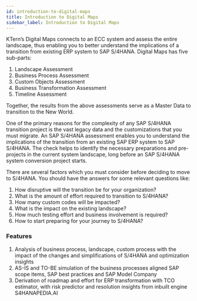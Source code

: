 ```yaml
---
id: introduction-to-digital-maps
title: Introduction to Digital Maps
sidebar_label: Introduction to Digital Maps
---
```


KTern’s Digital Maps connects to an ECC system and assess the entire landscape, thus enabling you to better understand the implications of a transition from existing ERP system to SAP S/4HANA. Digital Maps has five sub-parts:

1. Landscape Assessment
2. Business Process Assessment
3. Custom Objects Assessment
4. Business Transformation Assessment
5. Timeline Assessment

Together, the results from the above assessments serve as a Master Data to transition to the New World.

One of the primary reasons for the complexity of any SAP S/4HANA transition project is the vast legacy data and the customizations that you must migrate. An SAP S/4HANA assessment enables you to understand the implications of the transition from an existing SAP ERP system to SAP S/4HANA. The check helps to identify the necessary preparations and pre-projects in the current system landscape, long before an SAP S/4HANA system conversion project starts.

There are several factors which you must consider before deciding to move to S/4HANA. You should have the answers for some relevant questions like:

1. How disruptive will the transition be for your organization?
2. What is the amount of effort required to transition to S/4HANA?
3. How many custom codes will be impacted?
4. What is the impact on the existing landscape?
5. How much testing effort and business involvement is required?
6. How to start preparing for your journey to S/4HANA?

### Features

1. Analysis of business process, landscape, custom process with the impact of the changes and simplifications of S/4HANA and optimization insights
2. AS-IS and TO-BE simulation of the business processes aligned SAP scope items, SAP best practices and SAP Model Company
3. Derivation of roadmap and effort for ERP transformation with TCO estimator, with risk predictor and resolution insights from inbuilt engine S4HANAPEDIA.AI
